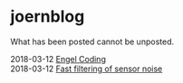 # joernblog

What has been posted cannot be unposted.

2018-03-12 [Engel Coding](engel_coding.md)  
2018-03-12 [Fast filtering of sensor noise](sensor_noise.md)  
